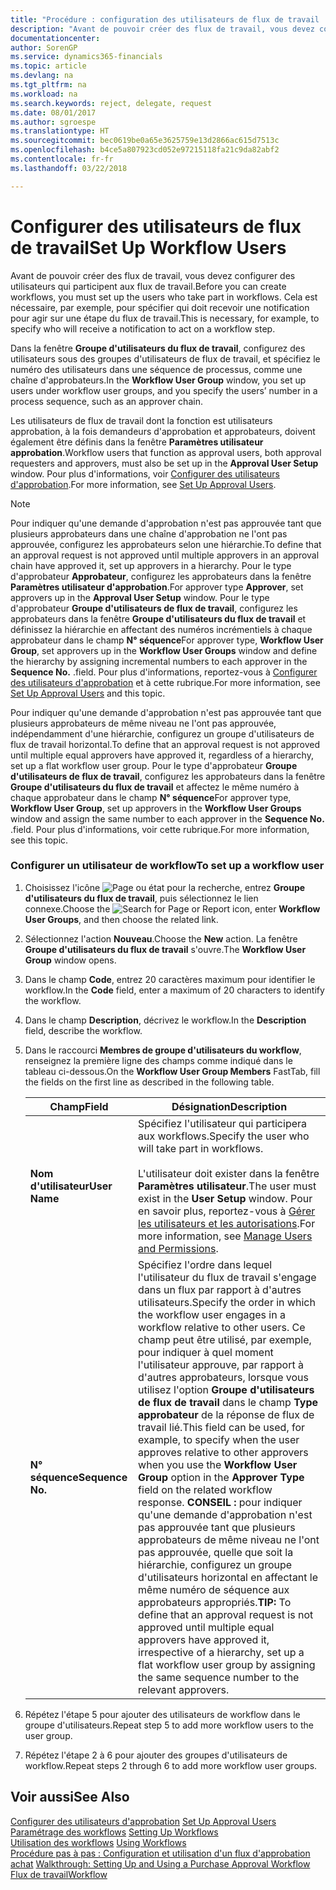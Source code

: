 ```yaml
---
title: "Procédure : configuration des utilisateurs de flux de travail | Microsoft Docs"
description: "Avant de pouvoir créer des flux de travail, vous devez configurer des utilisateurs qui participent aux flux de travail. Cela est nécessaire, par exemple, pour spécifier qui doit recevoir une notification pour agir sur une étape du flux de travail."
documentationcenter: 
author: SorenGP
ms.service: dynamics365-financials
ms.topic: article
ms.devlang: na
ms.tgt_pltfrm: na
ms.workload: na
ms.search.keywords: reject, delegate, request
ms.date: 08/01/2017
ms.author: sgroespe
ms.translationtype: HT
ms.sourcegitcommit: bec0619be0a65e3625759e13d2866ac615d7513c
ms.openlocfilehash: b4ce5a807923cd052e97215118fa21c9da82abf2
ms.contentlocale: fr-fr
ms.lasthandoff: 03/22/2018

---
```

# <a name="set-up-workflow-users"></a><span data-ttu-id="56c6d-104">Configurer des utilisateurs de flux de travail</span><span class="sxs-lookup"><span data-stu-id="56c6d-104">Set Up Workflow Users</span></span>
<span data-ttu-id="56c6d-105">Avant de pouvoir créer des flux de travail, vous devez configurer des utilisateurs qui participent aux flux de travail.</span><span class="sxs-lookup"><span data-stu-id="56c6d-105">Before you can create workflows, you must set up the users who take part in workflows.</span></span> <span data-ttu-id="56c6d-106">Cela est nécessaire, par exemple, pour spécifier qui doit recevoir une notification pour agir sur une étape du flux de travail.</span><span class="sxs-lookup"><span data-stu-id="56c6d-106">This is necessary, for example, to specify who will receive a notification to act on a workflow step.</span></span>  

<span data-ttu-id="56c6d-107">Dans la fenêtre **Groupe d'utilisateurs du flux de travail**, configurez des utilisateurs sous des groupes d'utilisateurs de flux de travail, et spécifiez le numéro des utilisateurs dans une séquence de processus, comme une chaîne d'approbateurs.</span><span class="sxs-lookup"><span data-stu-id="56c6d-107">In the **Workflow User Group** window, you set up users under workflow user groups, and you specify the users’ number in a process sequence, such as an approver chain.</span></span>  

<span data-ttu-id="56c6d-108">Les utilisateurs de flux de travail dont la fonction est utilisateurs approbation, à la fois demandeurs d'approbation et approbateurs, doivent également être définis dans la fenêtre **Paramètres utilisateur approbation**.</span><span class="sxs-lookup"><span data-stu-id="56c6d-108">Workflow users that function as approval users, both approval requesters and approvers, must also be set up in the **Approval User Setup** window.</span></span> <span data-ttu-id="56c6d-109">Pour plus d'informations, voir [Configurer des utilisateurs d'approbation](across-how-to-set-up-approval-users.md).</span><span class="sxs-lookup"><span data-stu-id="56c6d-109">For more information, see [Set Up Approval Users](across-how-to-set-up-approval-users.md).</span></span>  

> [!NOTE]  
>  <span data-ttu-id="56c6d-110">Pour indiquer qu'une demande d'approbation n'est pas approuvée tant que plusieurs approbateurs dans une chaîne d'approbation ne l'ont pas approuvée, configurez les approbateurs selon une hiérarchie.</span><span class="sxs-lookup"><span data-stu-id="56c6d-110">To define that an approval request is not approved until multiple approvers in an approval chain have approved it, set up approvers in a hierarchy.</span></span> <span data-ttu-id="56c6d-111">Pour le type d'approbateur **Approbateur**, configurez les approbateurs dans la fenêtre **Paramètres utilisateur d'approbation**.</span><span class="sxs-lookup"><span data-stu-id="56c6d-111">For approver type **Approver**, set approvers up in the **Approval User Setup** window.</span></span> <span data-ttu-id="56c6d-112">Pour le type d'approbateur **Groupe d'utilisateurs de flux de travail**, configurez les approbateurs dans la fenêtre **Groupe d'utilisateurs du flux de travail** et définissez la hiérarchie en affectant des numéros incrémentiels à chaque approbateur dans le champ **N° séquence**</span><span class="sxs-lookup"><span data-stu-id="56c6d-112">For approver type, **Workflow User Group**, set approvers up in the **Workflow User Groups** window and define the hierarchy by assigning incremental numbers to each approver in the **Sequence No.**</span></span> <span data-ttu-id="56c6d-113">.</span><span class="sxs-lookup"><span data-stu-id="56c6d-113">field.</span></span> <span data-ttu-id="56c6d-114">Pour plus d'informations, reportez-vous à [Configurer des utilisateurs d'approbation](across-how-to-set-up-approval-users.md) et à cette rubrique.</span><span class="sxs-lookup"><span data-stu-id="56c6d-114">For more information, see [Set Up Approval Users](across-how-to-set-up-approval-users.md) and this topic.</span></span>  
>   
>  <span data-ttu-id="56c6d-115">Pour indiquer qu'une demande d'approbation n'est pas approuvée tant que plusieurs approbateurs de même niveau ne l'ont pas approuvée, indépendamment d'une hiérarchie, configurez un groupe d'utilisateurs de flux de travail horizontal.</span><span class="sxs-lookup"><span data-stu-id="56c6d-115">To define that an approval request is not approved until multiple equal approvers have approved it, regardless of a hierarchy, set up a flat workflow user group.</span></span> <span data-ttu-id="56c6d-116">Pour le type d'approbateur **Groupe d'utilisateurs de flux de travail**, configurez les approbateurs dans la fenêtre **Groupe d'utilisateurs du flux de travail** et affectez le même numéro à chaque approbateur dans le champ **N° séquence**</span><span class="sxs-lookup"><span data-stu-id="56c6d-116">For approver type, **Workflow User Group**, set up approvers in the **Workflow User Groups** window and assign the same number to each approver in the **Sequence No.**</span></span> <span data-ttu-id="56c6d-117">.</span><span class="sxs-lookup"><span data-stu-id="56c6d-117">field.</span></span> <span data-ttu-id="56c6d-118">Pour plus d'informations, voir cette rubrique.</span><span class="sxs-lookup"><span data-stu-id="56c6d-118">For more information, see this topic.</span></span>  

### <a name="to-set-up-a-workflow-user"></a><span data-ttu-id="56c6d-119">Configurer un utilisateur de workflow</span><span class="sxs-lookup"><span data-stu-id="56c6d-119">To set up a workflow user</span></span>  

1. <span data-ttu-id="56c6d-120">Choisissez l'icône ![Page ou état pour la recherche](media/ui-search/search_small.png "icône Page ou état pour la recherche"), entrez **Groupe d'utilisateurs du flux de travail**, puis sélectionnez le lien connexe.</span><span class="sxs-lookup"><span data-stu-id="56c6d-120">Choose the ![Search for Page or Report](media/ui-search/search_small.png "Search for Page or Report icon") icon, enter **Workflow User Groups**, and then choose the related link.</span></span>  
2. <span data-ttu-id="56c6d-121">Sélectionnez l'action **Nouveau**.</span><span class="sxs-lookup"><span data-stu-id="56c6d-121">Choose the **New** action.</span></span> <span data-ttu-id="56c6d-122">La fenêtre **Groupe d'utilisateurs du flux de travail** s'ouvre.</span><span class="sxs-lookup"><span data-stu-id="56c6d-122">The **Workflow User Group** window opens.</span></span>  
3. <span data-ttu-id="56c6d-123">Dans le champ **Code**, entrez 20 caractères maximum pour identifier le workflow.</span><span class="sxs-lookup"><span data-stu-id="56c6d-123">In the **Code** field, enter a maximum of 20 characters to identify the workflow.</span></span>  
4. <span data-ttu-id="56c6d-124">Dans le champ **Description**, décrivez le workflow.</span><span class="sxs-lookup"><span data-stu-id="56c6d-124">In the **Description** field, describe the workflow.</span></span>  
5. <span data-ttu-id="56c6d-125">Dans le raccourci **Membres de groupe d'utilisateurs du workflow**, renseignez la première ligne des champs comme indiqué dans le tableau ci-dessous.</span><span class="sxs-lookup"><span data-stu-id="56c6d-125">On the **Workflow User Group Members** FastTab, fill the fields on the first line as described in the following table.</span></span>  

    |<span data-ttu-id="56c6d-126">Champ</span><span class="sxs-lookup"><span data-stu-id="56c6d-126">Field</span></span>|<span data-ttu-id="56c6d-127">Désignation</span><span class="sxs-lookup"><span data-stu-id="56c6d-127">Description</span></span>|  
    |---------------------------------|---------------------------------------|  
    |<span data-ttu-id="56c6d-128">**Nom d'utilisateur**</span><span class="sxs-lookup"><span data-stu-id="56c6d-128">**User Name**</span></span>|<span data-ttu-id="56c6d-129">Spécifiez l'utilisateur qui participera aux workflows.</span><span class="sxs-lookup"><span data-stu-id="56c6d-129">Specify the user who will take part in workflows.</span></span><br /><br /> <span data-ttu-id="56c6d-130">L'utilisateur doit exister dans la fenêtre **Paramètres utilisateur**.</span><span class="sxs-lookup"><span data-stu-id="56c6d-130">The user must exist in the **User Setup** window.</span></span> <span data-ttu-id="56c6d-131">Pour en savoir plus, reportez-vous à [Gérer les utilisateurs et les autorisations](ui-how-users-permissions.md).</span><span class="sxs-lookup"><span data-stu-id="56c6d-131">For more information, see [Manage Users and Permissions](ui-how-users-permissions.md).</span></span>|  
    |<span data-ttu-id="56c6d-132">**N° séquence**</span><span class="sxs-lookup"><span data-stu-id="56c6d-132">**Sequence No.**</span></span>|<span data-ttu-id="56c6d-133">Spécifiez l'ordre dans lequel l'utilisateur du flux de travail s'engage dans un flux par rapport à d'autres utilisateurs.</span><span class="sxs-lookup"><span data-stu-id="56c6d-133">Specify the order in which the workflow user engages in a workflow relative to other users.</span></span> <span data-ttu-id="56c6d-134">Ce champ peut être utilisé, par exemple, pour indiquer à quel moment l'utilisateur approuve, par rapport à d'autres approbateurs, lorsque vous utilisez l'option **Groupe d'utilisateurs de flux de travail** dans le champ **Type approbateur** de la réponse de flux de travail lié.</span><span class="sxs-lookup"><span data-stu-id="56c6d-134">This field can be used, for example, to specify when the user approves relative to other approvers when you use the **Workflow User Group** option in the **Approver Type** field on the related workflow response.</span></span> <span data-ttu-id="56c6d-135">**CONSEIL :**  pour indiquer qu'une demande d'approbation n'est pas approuvée tant que plusieurs approbateurs de même niveau ne l'ont pas approuvée, quelle que soit la hiérarchie, configurez un groupe d'utilisateurs horizontal en affectant le même numéro de séquence aux approbateurs appropriés.</span><span class="sxs-lookup"><span data-stu-id="56c6d-135">**TIP:**  To define that an approval request is not approved until multiple equal approvers have approved it, irrespective of a hierarchy, set up a flat workflow user group by assigning the same sequence number to the relevant approvers.</span></span>|  
6. <span data-ttu-id="56c6d-136">Répétez l'étape 5 pour ajouter des utilisateurs de workflow dans le groupe d'utilisateurs.</span><span class="sxs-lookup"><span data-stu-id="56c6d-136">Repeat step 5 to add more workflow users to the user group.</span></span>  
7. <span data-ttu-id="56c6d-137">Répétez l'étape 2 à 6 pour ajouter des groupes d'utilisateurs de workflow.</span><span class="sxs-lookup"><span data-stu-id="56c6d-137">Repeat steps 2 through 6 to add more workflow user groups.</span></span>  

## <a name="see-also"></a><span data-ttu-id="56c6d-138">Voir aussi</span><span class="sxs-lookup"><span data-stu-id="56c6d-138">See Also</span></span>  
<span data-ttu-id="56c6d-139">[Configurer des utilisateurs d'approbation](across-how-to-set-up-approval-users.md) </span><span class="sxs-lookup"><span data-stu-id="56c6d-139">[Set Up Approval Users](across-how-to-set-up-approval-users.md) </span></span>  
<span data-ttu-id="56c6d-140">[Paramétrage des workflows](across-set-up-workflows.md) </span><span class="sxs-lookup"><span data-stu-id="56c6d-140">[Setting Up Workflows](across-set-up-workflows.md) </span></span>  
<span data-ttu-id="56c6d-141">[Utilisation des workflows](across-use-workflows.md) </span><span class="sxs-lookup"><span data-stu-id="56c6d-141">[Using Workflows](across-use-workflows.md) </span></span>  
<span data-ttu-id="56c6d-142">[Procédure pas à pas : Configuration et utilisation d'un flux d'approbation achat](walkthrough-setting-up-and-using-a-purchase-approval-workflow.md) </span><span class="sxs-lookup"><span data-stu-id="56c6d-142">[Walkthrough: Setting Up and Using a Purchase Approval Workflow](walkthrough-setting-up-and-using-a-purchase-approval-workflow.md) </span></span>  
[<span data-ttu-id="56c6d-143">Flux de travail</span><span class="sxs-lookup"><span data-stu-id="56c6d-143">Workflow</span></span>](across-workflow.md)   

